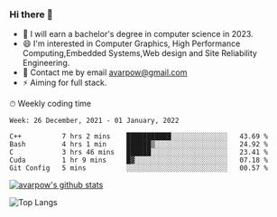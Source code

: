 ### Hi there 👋
<!--I have been a GitHub member for [![Years Badge](https://badges.pufler.dev/years/avarpow)](https://badges.pufler.dev)-->
- 🌱 I will earn a bachelor's degree in computer science in 2023.
- 😄 I'm interested in Computer Graphics, High Performance Computing,Embedded Systems,Web design and Site Reliability Engineering.
- 💬 Contact me by email avarpow@gmail.com
- ⚡ Aiming for full stack.

<!--💻 Coding Activity Logging

[![Commits Badge](https://badges.pufler.dev/commits/weekly/avarpow)](https://badges.pufler.dev)-->

⏱ Weekly coding time
<!--START_SECTION:waka-->
```text
Week: 26 December, 2021 - 01 January, 2022

C++          7 hrs 2 mins    ███████████░░░░░░░░░░░░░░   43.69 % 
Bash         4 hrs 1 min     ██████▒░░░░░░░░░░░░░░░░░░   24.92 % 
C            3 hrs 46 mins   ██████░░░░░░░░░░░░░░░░░░░   23.41 % 
Cuda         1 hr 9 mins     █▓░░░░░░░░░░░░░░░░░░░░░░░   07.18 % 
Git Config   5 mins          ░░░░░░░░░░░░░░░░░░░░░░░░░   00.57 % 
```
<!--END_SECTION:waka-->

[![avarpow's github stats](https://github-readme-stats.vercel.app/api?username=avarpow&count_private=true&show_icons=true&hide=issues&hide_border=true)](https://github.com/anuraghazra/github-readme-stats)

![Top Langs](https://github-readme-stats.vercel.app/api/top-langs/?username=avarpow&layout=compact&hide_border=true) 
<!--[![avarpow's wakatime stats](https://github-readme-stats.vercel.app/api/wakatime?username=avarpow)](https://github.com/anuraghazra/github-readme-stats)-->
